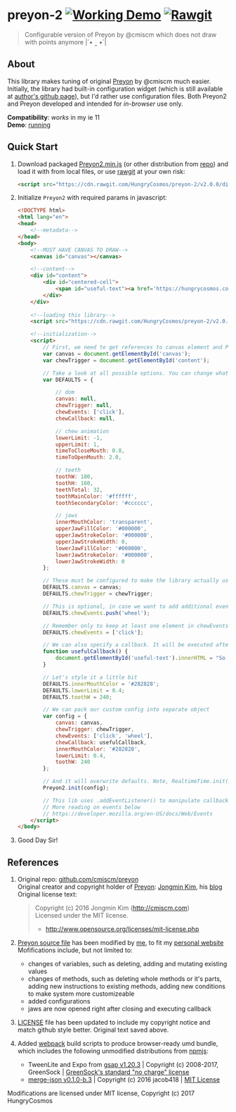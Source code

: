 # preyon-2 [![Working Demo](https://img.shields.io/badge/demo-running-brightgreen.svg)](https://hungrycosmos.com/preyon-2) [![Rawgit](https://img.shields.io/badge/rawgit-v2.0.0-orange.svg)](https://cdn.rawgit.com/HungryCosmos/preyon-2/v2.0.0/dist/umd/Preyon2.min.js)

> Configurable version of Preyon by @cmiscm which does not draw with points anymore |´• ‸ •`|


## About

This library makes tuning of original [Preyon](https://github.com/cmiscm/preyon) by @cmiscm much easier. Initially, the library had
built-in configuration widget (which is still available at [author's github page](https://cmiscm.github.io/preyon/)), but I'd rather use 
configuration files. Both Preyon2 and Preyon developed and intended for _in-browser_ use only.  

**Compatibility**: _works_ in my ie 11  
**Demo**: [running](https://hungrycosmos.com/preyon-2)  


## Quick Start

1. Download packaged [Preyon2.min.js](/dist/umd/Preyon2.min.js) (or other distribution from [repo](/dist))
and load it with from local files, or use [rawgit](https://rawgit.com) at your own risk:  
   ```html
   <script src="https://cdn.rawgit.com/HungryCosmos/preyon-2/v2.0.0/dist/umd/Preyon2.min.js"></script>
   ```
2. Initialize `Preyon2` with required params in javascript:  
   ```html
   <!DOCTYPE html>
   <html lang="en">
   <head>
       <!--metadata-->
   </head>
   <body>
       <!--MUST HAVE CANVAS TO DRAW-->
       <canvas id="canvas"></canvas>
   
       <!--content-->
       <div id="content">
           <div id="centered-cell">
               <span id="useful-text"><a href='https://hungrycosmos.com'>Yum-Yum!</a></span>
           </div>
       </div>
          
       <!--loading this library-->
       <script src="https://cdn.rawgit.com/HungryCosmos/preyon-2/v2.0.0/dist/umd/Preyon2.min.js"></script>
   
       <!--initialization-->
       <script>
           // First, we need to get references to canvas element and Preyon2 trigger:
           var canvas = document.getElementById('canvas');
           var chewTrigger = document.getElementById('content');
   
           // Take a look at all possible options. You can change what you want right here, but we will skip it for now.
           var DEFAULTS = {
   
               // dom
               canvas: null,
               chewTrigger: null,
               chewEvents: ['click'],
               chewCallback: null,
   
               // chew animation
               lowerLimit: -1,
               upperLimit: 1,
               timeToCloseMouth: 0.8,
               timeToOpenMouth: 2.0,
   
               // teeth
               toothW: 180,
               toothH: 160,
               teethTotal: 32,
               toothMainColor: '#ffffff',
               toothSecondaryColor: '#cccccc',
   
               // jaws
               innerMouthColor: 'transparent',
               upperJawFillColor: '#000000',
               upperJawStrokeColor: '#000000',
               upperJawStrokeWidth: 0,
               lowerJawFillColor: '#000000',
               lowerJawStrokeColor: '#000000',
               lowerJawStrokeWidth: 0
           };
   
           // These must be configured to make the library actually usable
           DEFAULTS.canvas = canvas;
           DEFAULTS.chewTrigger = chewTrigger;
   
           // This is optional, in case we want to add additional event listener
           DEFAULTS.chewEvents.push('wheel');
   
           // Remember only to keep at least one element in chewEvents
           DEFAULTS.chewEvents = ['click'];
   
           // We can also specify a callback. It will be executed after mouth will get closed.
           function usefulCallback() {
               document.getElementById('useful-text').innerHTML = "So tasty! <a href=\"https://hungrycosmos.com\">Back for more?</a>";
           }
   
           // Let's style it a little bit
           DEFAULTS.innerMouthColor = '#282828';
           DEFAULTS.lowerLimit = 0.4;
           DEFAULTS.toothW = 240;
   
           // We can pack our custom config into separate object
           var config = {
               canvas: canvas,
               chewTrigger: chewTrigger,
               chewEvents: ['click', 'wheel'],
               chewCallback: usefulCallback,
               innerMouthColor: '#282828',
               lowerLimit: 0.4,
               toothW: 240
           };
   
           // And it will overwrite defaults. Note, RealtimeTime.init(DEFAULTS); will work as well
           Preyon2.init(config);
   
           // This lib uses .addEventListener() to manipulate callbacks
           // More reading on events below
           // https://developer.mozilla.org/en-US/docs/Web/Events
       </script>
   </body>
   ```
4. Good Day Sir!


## References

1. Original repo: [github.com/cmiscm/preyon](https://github.com/cmiscm/preyon)  
   Original creator and copyright holder of [Preyon](/src/Preyon2.js): [Jongmin Kim](http://cmiscm.com), his [blog](http://blog.cmiscm.com/)  
   Original license text:  
   > Copyright (c) 2016 Jongmin Kim (http://cmiscm.com)  
   > Licensed under the MIT license.  
   >  - http://www.opensource.org/licenses/mit-license.php  

2. [Preyon source file](/src/Preyon2.js) has been modified by [me](https://github.com/HungryCosmos), to fit my [personal website](https://hungrycosmos.com)  
Mofifications include, but not limited to:
   - changes of variables, such as deleting, adding and mutating existing values
   - changes of methods, such as deleting whole methods or it's parts, adding new instructions to existing methods, 
adding new conditions to make system more customizeable
   - added configurations
   - jaws are now opened right after closing and executing callback  

3. [LICENSE](LICENSE) file has been updated to include my copyright notice and match github style better. Original text saved above.  

4. Added [webpack](https://github.com/webpack/webpack) build scripts to produce browser-ready umd bundle, which includes the following unmodified 
distributions from [npmjs](https://www.npmjs.com): 
   - TweenLite and Expo from [gsap v1.20.3](https://www.npmjs.com/package/gsap) | Copyright (c) 2008-2017, GreenSock | [GreenSock's standard "no charge" license](https://greensock.com/standard-license)
   - [merge-json v0.1.0-b.3](https://www.npmjs.com/package/merge-json) | Copyright (c) 2016 jacob418 | [MIT License](https://github.com/jacob418/node_json-merge/blob/master/LICENSE)

Modifications are licensed under MIT license, Copyright (c) 2017 HungryCosmos
